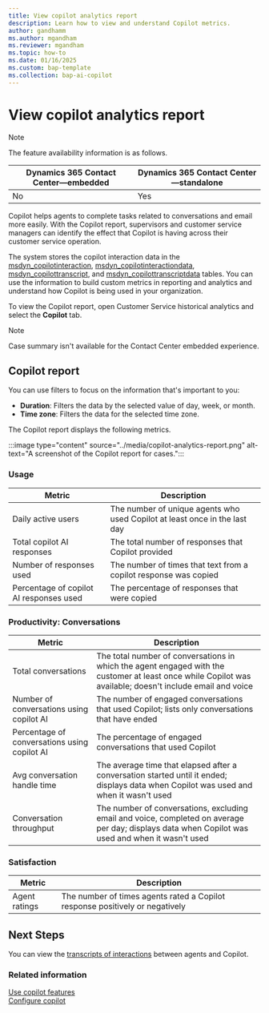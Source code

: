 ```yaml
---
title: View copilot analytics report
description: Learn how to view and understand Copilot metrics.
author: gandhamm 
ms.author: mgandham
ms.reviewer: mgandham
ms.topic: how-to 
ms.date: 01/16/2025
ms.custom: bap-template 
ms.collection: bap-ai-copilot
---
```


# View copilot analytics report

> [!NOTE]
> The feature availability information is as follows.
>
> | Dynamics 365 Contact Center&mdash;embedded | Dynamics 365 Contact Center&mdash;standalone | 
> |----------|----------|
>  | No  | Yes   | 

Copilot helps agents to complete tasks related to conversations and email more easily. With the Copilot report, supervisors and customer service managers can identify the effect that Copilot is having across their customer service operation.


The system stores the copilot interaction data in the [msdyn_copilotinteraction](/dynamics365/customer-service/develop/reference/entities/msdyn_copilotinteraction), [msdyn_copilotinteractiondata](/dynamics365/customer-service/develop/reference/entities/msdyn_copilotinteractiondata), [msdyn_copilottranscript](/dynamics365/customer-service/develop/reference/entities/msdyn_copilottranscript), and [msdyn_copilottranscriptdata](/dynamics365/customer-service/develop/reference/entities/msdyn_copilottranscriptdata) tables. You can use the information to build custom metrics in reporting and analytics and understand how Copilot is being used in your organization.

To view the Copilot report, open Customer Service historical analytics and select the **Copilot** tab.

> [!NOTE]
> Case summary isn't available for the Contact Center embedded experience.

## Copilot report

You can use filters to focus on the information that's important to you:

- **Duration**: Filters the data by the selected value of day, week, or month.
- **Time zone**: Filters the data for the selected time zone.

The Copilot report displays the following metrics.

:::image type="content" source="../media/copilot-analytics-report.png" alt-text="A screenshot of the Copilot report for cases.":::

### Usage

| Metric | Description |
|--------|---------|
| Daily active users | The number of unique agents who used Copilot at least once in the last day |
| Total copilot AI responses | The total number of responses that Copilot provided |
| Number of responses used | The number of times that text from a copilot response was copied |
| Percentage of copilot AI responses used | The percentage of responses that were copied |

### Productivity: Conversations

| Metric | Description |
|--------|---------|
| Total conversations | The total number of conversations in which the agent engaged with the customer at least once while Copilot was available; doesn't include email and voice |
| Number of conversations using copilot AI | The number of engaged conversations that used Copilot; lists only conversations that have ended |
| Percentage of conversations using copilot AI | The percentage of engaged conversations that used Copilot |
| Avg conversation handle time | The average time that elapsed after a conversation started until it ended; displays data when Copilot was used and when it wasn't used |
| Conversation throughput | The number of conversations, excluding email and voice, completed on average per day; displays data when Copilot was used and when it wasn't used |

### Satisfaction

| Metric | Description |
| -------|---------|
| Agent ratings | The number of times agents rated a Copilot response positively or negatively |

## Next Steps

You can view the [transcripts of interactions]( /dynamics365/customer-service/develop/download-copilot-transcript-data?context=/dynamics365/contact-center/extend-context) between agents and Copilot. 

### Related information

[Use copilot features](use-copilot-features.md)  
[Configure copilot](../administer/configure-copilot-features.md)  